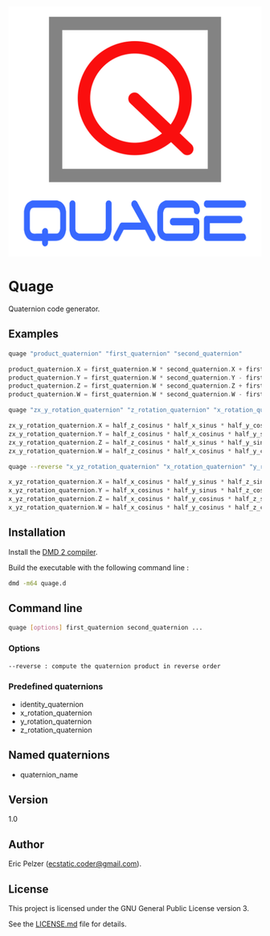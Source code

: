 ![](https://github.com/senselogic/QUAGE/blob/master/LOGO/quage.png)

# Quage

Quaternion code generator.

## Examples

```bash
quage "product_quaternion" "first_quaternion" "second_quaternion"
```
```c++
product_quaternion.X = first_quaternion.W * second_quaternion.X + first_quaternion.X * second_quaternion.W + first_quaternion.Y * second_quaternion.Z - first_quaternion.Z * second_quaternion.Y;
product_quaternion.Y = first_quaternion.W * second_quaternion.Y - first_quaternion.X * second_quaternion.Z + first_quaternion.Y * second_quaternion.W + first_quaternion.Z * second_quaternion.X;
product_quaternion.Z = first_quaternion.W * second_quaternion.Z + first_quaternion.X * second_quaternion.Y - first_quaternion.Y * second_quaternion.X + first_quaternion.Z * second_quaternion.W;
product_quaternion.W = first_quaternion.W * second_quaternion.W - first_quaternion.X * second_quaternion.X - first_quaternion.Y * second_quaternion.Y - first_quaternion.Z * second_quaternion.Z;
```

```bash
quage "zx_y_rotation_quaternion" "z_rotation_quaternion" "x_rotation_quaternion" "y_rotation_quaternion"
```
```c++
zx_y_rotation_quaternion.X = half_z_cosinus * half_x_sinus * half_y_cosinus - half_z_sinus * half_x_cosinus * half_y_sinus;
zx_y_rotation_quaternion.Y = half_z_cosinus * half_x_cosinus * half_y_sinus + half_z_sinus * half_x_sinus * half_y_cosinus;
zx_y_rotation_quaternion.Z = half_z_cosinus * half_x_sinus * half_y_sinus + half_z_sinus * half_x_cosinus * half_y_cosinus;
zx_y_rotation_quaternion.W = half_z_cosinus * half_x_cosinus * half_y_cosinus - half_z_sinus * half_x_sinus * half_y_sinus;
```

```bash
quage --reverse "x_yz_rotation_quaternion" "x_rotation_quaternion" "y_rotation_quaternion" "z_rotation_quaternion"
```
```c++
x_yz_rotation_quaternion.X = half_x_cosinus * half_y_sinus * half_z_sinus + half_x_sinus * half_y_cosinus * half_z_cosinus;
x_yz_rotation_quaternion.Y = half_x_cosinus * half_y_sinus * half_z_cosinus - half_x_sinus * half_y_cosinus * half_z_sinus;
x_yz_rotation_quaternion.Z = half_x_cosinus * half_y_cosinus * half_z_sinus + half_x_sinus * half_y_sinus * half_z_cosinus;
x_yz_rotation_quaternion.W = half_x_cosinus * half_y_cosinus * half_z_cosinus - half_x_sinus * half_y_sinus * half_z_sinus;
```

## Installation

Install the [DMD 2 compiler](https://dlang.org/download.html).

Build the executable with the following command line :

```bash
dmd -m64 quage.d
```

## Command line

```bash
quage [options] first_quaternion second_quaternion ...
```

### Options

```bash
--reverse : compute the quaternion product in reverse order
```

### Predefined quaternions

* identity_quaternion
* x_rotation_quaternion
* y_rotation_quaternion
* z_rotation_quaternion
          
## Named quaternions

* quaternion_name

## Version

1.0

## Author

Eric Pelzer (ecstatic.coder@gmail.com).

## License

This project is licensed under the GNU General Public License version 3.

See the [LICENSE.md](LICENSE.md) file for details.
